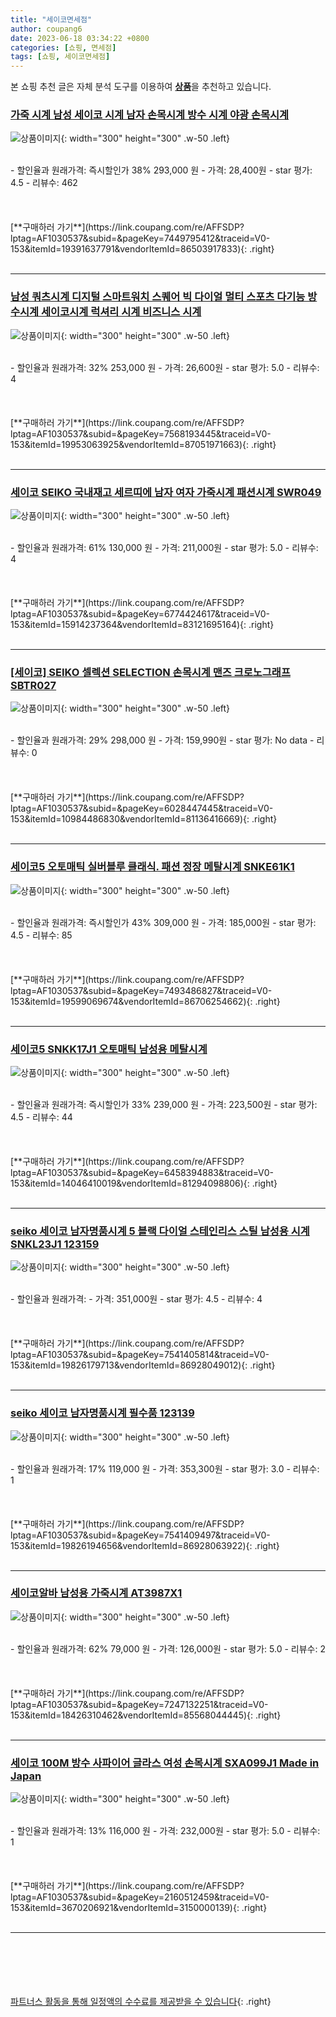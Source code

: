 ```yaml
---
title: "세이코면세점"
author: coupang6
date: 2023-06-18 03:34:22 +0800
categories: [쇼핑, 면세점]
tags: [쇼핑, 세이코면세점]
---
```


본 쇼핑 추천 글은 자체 분석 도구를 이용하여 [**상품**](https://link.coupang.com/a/bao1ui)을 추천하고 있습니다.

### [가죽 시계 남성 세이코 시계 남자 손목시계 방수 시계 야광 손목시계](https://link.coupang.com/re/AFFSDP?lptag=AF1030537&subid=&pageKey=7449795412&traceid=V0-153&itemId=19391637791&vendorItemId=86503917833)

![상품이미지](https://thumbnail9.coupangcdn.com/thumbnails/remote/230x230ex/image/vendor_inventory/2343/e66e4c7aab240b5646c42f89b83c928052db46637a315b020cd5e4d52ea7.jpg){: width="300" height="300" .w-50 .left}


<br>
- 할인율과 원래가격: 즉시할인가 38%  293,000   원
- 가격: 28,400원
- star 평가: 4.5
- 리뷰수: 462
<br>
<br>
<br>
<br>
[**구매하러 가기**](https://link.coupang.com/re/AFFSDP?lptag=AF1030537&subid=&pageKey=7449795412&traceid=V0-153&itemId=19391637791&vendorItemId=86503917833){: .right}
<br>
<br>

---

### [남성 쿼츠시계 디지털 스마트워치 스퀘어 빅 다이얼 멀티 스포츠 다기능 방수시계 세이코시계 럭셔리 시계 비즈니스 시계](https://link.coupang.com/re/AFFSDP?lptag=AF1030537&subid=&pageKey=7568193445&traceid=V0-153&itemId=19953063925&vendorItemId=87051971663)

![상품이미지](https://thumbnail9.coupangcdn.com/thumbnails/remote/230x230ex/image/vendor_inventory/158e/4406c959bbe6e161591a93137e8003f74bd1ce5ee7330bf598a1ea9a2445.png){: width="300" height="300" .w-50 .left}


<br>
- 할인율과 원래가격: 32%  253,000   원
- 가격: 26,600원
- star 평가: 5.0
- 리뷰수: 4
<br>
<br>
<br>
<br>
[**구매하러 가기**](https://link.coupang.com/re/AFFSDP?lptag=AF1030537&subid=&pageKey=7568193445&traceid=V0-153&itemId=19953063925&vendorItemId=87051971663){: .right}
<br>
<br>

---

### [세이코 SEIKO 국내재고 세르띠에 남자 여자 가죽시계 패션시계 SWR049](https://link.coupang.com/re/AFFSDP?lptag=AF1030537&subid=&pageKey=6774424617&traceid=V0-153&itemId=15914237364&vendorItemId=83121695164)

![상품이미지](https://thumbnail10.coupangcdn.com/thumbnails/remote/230x230ex/image/vendor_inventory/90fe/31a0952ab95454e37d404f5fdef02868d10b2efbe5020190e03ab13e4fa2.jpg){: width="300" height="300" .w-50 .left}


<br>
- 할인율과 원래가격: 61%  130,000   원
- 가격: 211,000원
- star 평가: 5.0
- 리뷰수: 4
<br>
<br>
<br>
<br>
[**구매하러 가기**](https://link.coupang.com/re/AFFSDP?lptag=AF1030537&subid=&pageKey=6774424617&traceid=V0-153&itemId=15914237364&vendorItemId=83121695164){: .right}
<br>
<br>

---

### [[세이코] SEIKO 셀렉션 SELECTION 손목시계 맨즈 크로노그래프 SBTR027](https://link.coupang.com/re/AFFSDP?lptag=AF1030537&subid=&pageKey=6028447445&traceid=V0-153&itemId=10984486830&vendorItemId=81136416669)

![상품이미지](https://thumbnail9.coupangcdn.com/thumbnails/remote/230x230ex/image/vendor_inventory/5f3a/7c1607820689f11ffa347ebfd0bb9d505590b190764a246df65b1c03c77e.jpg){: width="300" height="300" .w-50 .left}


<br>
- 할인율과 원래가격: 29%  298,000   원
- 가격: 159,990원
- star 평가: No data
- 리뷰수: 0
<br>
<br>
<br>
<br>
[**구매하러 가기**](https://link.coupang.com/re/AFFSDP?lptag=AF1030537&subid=&pageKey=6028447445&traceid=V0-153&itemId=10984486830&vendorItemId=81136416669){: .right}
<br>
<br>

---

### [세이코5 오토매틱 실버블루 클래식. 패션 정장 메탈시계 SNKE61K1](https://link.coupang.com/re/AFFSDP?lptag=AF1030537&subid=&pageKey=7493486827&traceid=V0-153&itemId=19599069674&vendorItemId=86706254662)

![상품이미지](https://thumbnail8.coupangcdn.com/thumbnails/remote/230x230ex/image/vendor_inventory/a0b9/16dddca9fdcea511670821183cc6ee1fdbb6a58ecdd8e5ce83e697df106b.jpg){: width="300" height="300" .w-50 .left}


<br>
- 할인율과 원래가격: 즉시할인가 43%  309,000   원
- 가격: 185,000원
- star 평가: 4.5
- 리뷰수: 85
<br>
<br>
<br>
<br>
[**구매하러 가기**](https://link.coupang.com/re/AFFSDP?lptag=AF1030537&subid=&pageKey=7493486827&traceid=V0-153&itemId=19599069674&vendorItemId=86706254662){: .right}
<br>
<br>

---

### [세이코5 SNKK17J1 오토매틱 남성용 메탈시계](https://link.coupang.com/re/AFFSDP?lptag=AF1030537&subid=&pageKey=6458394883&traceid=V0-153&itemId=14046410019&vendorItemId=81294098806)

![상품이미지](https://thumbnail10.coupangcdn.com/thumbnails/remote/230x230ex/image/vendor_inventory/5f65/0459ac363bd62b5d98d455a22f1827780b8ef45057b103517afc4401e386.jpg){: width="300" height="300" .w-50 .left}


<br>
- 할인율과 원래가격: 즉시할인가 33%  239,000   원
- 가격: 223,500원
- star 평가: 4.5
- 리뷰수: 44
<br>
<br>
<br>
<br>
[**구매하러 가기**](https://link.coupang.com/re/AFFSDP?lptag=AF1030537&subid=&pageKey=6458394883&traceid=V0-153&itemId=14046410019&vendorItemId=81294098806){: .right}
<br>
<br>

---

### [seiko 세이코 남자명품시계 5 블랙 다이얼 스테인리스 스틸 남성용 시계 SNKL23J1 123159](https://link.coupang.com/re/AFFSDP?lptag=AF1030537&subid=&pageKey=7541405814&traceid=V0-153&itemId=19826179713&vendorItemId=86928049012)

![상품이미지](https://thumbnail7.coupangcdn.com/thumbnails/remote/230x230ex/image/vendor_inventory/52c9/d1637cde96d03a3c0611a231f6563236bfd0cfc686c9b7766d00184bbb53.jpg){: width="300" height="300" .w-50 .left}


<br>
- 할인율과 원래가격: 
- 가격: 351,000원
- star 평가: 4.5
- 리뷰수: 4
<br>
<br>
<br>
<br>
[**구매하러 가기**](https://link.coupang.com/re/AFFSDP?lptag=AF1030537&subid=&pageKey=7541405814&traceid=V0-153&itemId=19826179713&vendorItemId=86928049012){: .right}
<br>
<br>

---

### [seiko 세이코 남자명품시계 필수품 123139](https://link.coupang.com/re/AFFSDP?lptag=AF1030537&subid=&pageKey=7541409497&traceid=V0-153&itemId=19826194656&vendorItemId=86928063922)

![상품이미지](https://thumbnail8.coupangcdn.com/thumbnails/remote/230x230ex/image/vendor_inventory/7ac4/cbd0f0ee075a835e9adf67996604dbd4b77c983a4607245a8032e30f27b7.jpg){: width="300" height="300" .w-50 .left}


<br>
- 할인율과 원래가격: 17%  119,000   원
- 가격: 353,300원
- star 평가: 3.0
- 리뷰수: 1
<br>
<br>
<br>
<br>
[**구매하러 가기**](https://link.coupang.com/re/AFFSDP?lptag=AF1030537&subid=&pageKey=7541409497&traceid=V0-153&itemId=19826194656&vendorItemId=86928063922){: .right}
<br>
<br>

---

### [세이코알바 남성용 가죽시계 AT3987X1](https://link.coupang.com/re/AFFSDP?lptag=AF1030537&subid=&pageKey=7247132251&traceid=V0-153&itemId=18426310462&vendorItemId=85568044445)

![상품이미지](https://thumbnail7.coupangcdn.com/thumbnails/remote/230x230ex/image/vendor_inventory/e943/c92b268c837e92e516bdadc562edb7bd2a2b813339f3e5afa0b6a4ef85b2.jpg){: width="300" height="300" .w-50 .left}


<br>
- 할인율과 원래가격: 62%  79,000   원
- 가격: 126,000원
- star 평가: 5.0
- 리뷰수: 2
<br>
<br>
<br>
<br>
[**구매하러 가기**](https://link.coupang.com/re/AFFSDP?lptag=AF1030537&subid=&pageKey=7247132251&traceid=V0-153&itemId=18426310462&vendorItemId=85568044445){: .right}
<br>
<br>

---

### [세이코 100M 방수 사파이어 글라스 여성 손목시계 SXA099J1 Made in Japan](https://link.coupang.com/re/AFFSDP?lptag=AF1030537&subid=&pageKey=2160512459&traceid=V0-153&itemId=3670206921&vendorItemId=3150000139)

![상품이미지](https://thumbnail9.coupangcdn.com/thumbnails/remote/230x230ex/image/vendor_inventory/43dd/aa3340995588dd94abd7b8dc44fd2b73acfe895e0b186b058448ef5716b2.jpg){: width="300" height="300" .w-50 .left}


<br>
- 할인율과 원래가격: 13%  116,000   원
- 가격: 232,000원
- star 평가: 5.0
- 리뷰수: 1
<br>
<br>
<br>
<br>
[**구매하러 가기**](https://link.coupang.com/re/AFFSDP?lptag=AF1030537&subid=&pageKey=2160512459&traceid=V0-153&itemId=3670206921&vendorItemId=3150000139){: .right}
<br>
<br>

---
<br><br><br><br><br> [파트너스 활동을 통해 일정액의 수수료를 제공받을 수 있습니다](https://link.coupang.com/a/bao1ui){: .right}